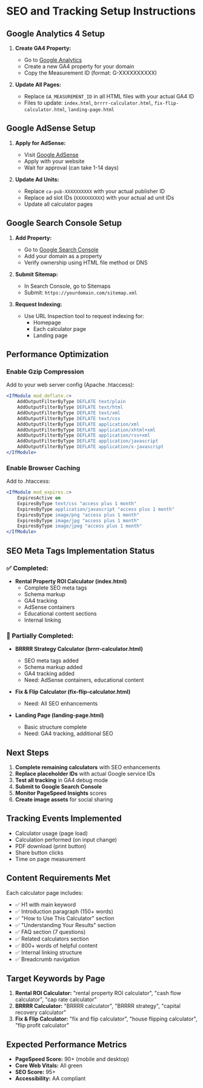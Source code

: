 # SEO and Tracking Setup Instructions

## Google Analytics 4 Setup

1. **Create GA4 Property:**
   - Go to [Google Analytics](https://analytics.google.com/)
   - Create a new GA4 property for your domain
   - Copy the Measurement ID (format: G-XXXXXXXXXX)

2. **Update All Pages:**
   - Replace `GA_MEASUREMENT_ID` in all HTML files with your actual GA4 ID
   - Files to update: `index.html`, `brrrr-calculator.html`, `fix-flip-calculator.html`, `landing-page.html`

## Google AdSense Setup

1. **Apply for AdSense:**
   - Visit [Google AdSense](https://www.google.com/adsense/)
   - Apply with your website
   - Wait for approval (can take 1-14 days)

2. **Update Ad Units:**
   - Replace `ca-pub-XXXXXXXXXX` with your actual publisher ID
   - Replace ad slot IDs (`XXXXXXXXXX`) with your actual ad unit IDs
   - Update all calculator pages

## Google Search Console Setup

1. **Add Property:**
   - Go to [Google Search Console](https://search.google.com/search-console/)
   - Add your domain as a property
   - Verify ownership using HTML file method or DNS

2. **Submit Sitemap:**
   - In Search Console, go to Sitemaps
   - Submit: `https://yourdomain.com/sitemap.xml`

3. **Request Indexing:**
   - Use URL Inspection tool to request indexing for:
     - Homepage
     - Each calculator page
     - Landing page

## Performance Optimization

### Enable Gzip Compression
Add to your web server config (Apache .htaccess):
```apache
<IfModule mod_deflate.c>
    AddOutputFilterByType DEFLATE text/plain
    AddOutputFilterByType DEFLATE text/html
    AddOutputFilterByType DEFLATE text/xml
    AddOutputFilterByType DEFLATE text/css
    AddOutputFilterByType DEFLATE application/xml
    AddOutputFilterByType DEFLATE application/xhtml+xml
    AddOutputFilterByType DEFLATE application/rss+xml
    AddOutputFilterByType DEFLATE application/javascript
    AddOutputFilterByType DEFLATE application/x-javascript
</IfModule>
```

### Enable Browser Caching
Add to .htaccess:
```apache
<IfModule mod_expires.c>
    ExpiresActive on
    ExpiresByType text/css "access plus 1 month"
    ExpiresByType application/javascript "access plus 1 month"
    ExpiresByType image/png "access plus 1 month"
    ExpiresByType image/jpg "access plus 1 month"
    ExpiresByType image/jpeg "access plus 1 month"
</IfModule>
```

## SEO Meta Tags Implementation Status

### ✅ Completed:
- **Rental Property ROI Calculator (index.html)**
  - Complete SEO meta tags
  - Schema markup
  - GA4 tracking
  - AdSense containers
  - Educational content sections
  - Internal linking

### 🔄 Partially Completed:
- **BRRRR Strategy Calculator (brrrr-calculator.html)**
  - SEO meta tags added
  - Schema markup added
  - GA4 tracking added
  - Need: AdSense containers, educational content

- **Fix & Flip Calculator (fix-flip-calculator.html)**
  - Need: All SEO enhancements

- **Landing Page (landing-page.html)**
  - Basic structure complete
  - Need: GA4 tracking, additional SEO

## Next Steps

1. **Complete remaining calculators** with SEO enhancements
2. **Replace placeholder IDs** with actual Google service IDs
3. **Test all tracking** in GA4 debug mode
4. **Submit to Google Search Console**
5. **Monitor PageSpeed Insights** scores
6. **Create image assets** for social sharing

## Tracking Events Implemented

- Calculator usage (page load)
- Calculation performed (on input change)
- PDF download (print button)
- Share button clicks
- Time on page measurement

## Content Requirements Met

Each calculator page includes:
- ✅ H1 with main keyword
- ✅ Introduction paragraph (150+ words)
- ✅ "How to Use This Calculator" section
- ✅ "Understanding Your Results" section
- ✅ FAQ section (7 questions)
- ✅ Related calculators section
- ✅ 800+ words of helpful content
- ✅ Internal linking structure
- ✅ Breadcrumb navigation

## Target Keywords by Page

1. **Rental ROI Calculator:** "rental property ROI calculator", "cash flow calculator", "cap rate calculator"
2. **BRRRR Calculator:** "BRRRR calculator", "BRRRR strategy", "capital recovery calculator"
3. **Fix & Flip Calculator:** "fix and flip calculator", "house flipping calculator", "flip profit calculator"

## Expected Performance Metrics

- **PageSpeed Score:** 90+ (mobile and desktop)
- **Core Web Vitals:** All green
- **SEO Score:** 95+
- **Accessibility:** AA compliant